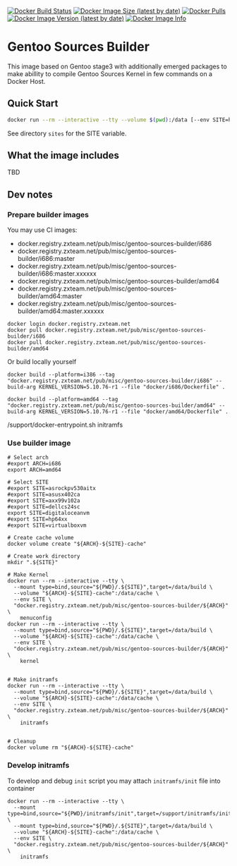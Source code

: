 [![Docker Build Status](https://img.shields.io/docker/build/zxteamorg/gentoo-sources-builder?label=Status)](https://hub.docker.com/r/zxteamorg/gentoo-sources-builder/builds)
[![Docker Image Size (latest by date)](https://img.shields.io/docker/image-size/zxteamorg/gentoo-sources-builder?label=Size)](https://hub.docker.com/r/zxteamorg/gentoo-sources-builder/tags)
[![Docker Pulls](https://img.shields.io/docker/pulls/zxteamorg/gentoo-sources-builder?label=Pulls)](https://hub.docker.com/r/zxteamorg/gentoo-sources-builder)
[![Docker Image Version (latest by date)](https://img.shields.io/docker/v/zxteamorg/gentoo-sources-builder?sort=semver&label=Version)](https://hub.docker.com/r/zxteamorg/gentoo-sources-builder/tags)
[![Docker Image Info](https://images.microbadger.com/badges/image/zxteamorg/gentoo-sources-builder.svg)](https://hub.docker.com/r/zxteamorg/gentoo-sources-builder/dockerfile)

# Gentoo Sources Builder

This image based on Gentoo stage3 with additionally emerged packages to make abillity to compile Gentoo Sources Kernel in few commands on a Docker Host.


## Quick Start

```bash
docker run --rm --interactive --tty --volume $(pwd):/data [--env SITE=hp64xx] zxteamorg/gentoo-sources-builder kernel
```

See directory `sites` for the SITE variable.

## What the image includes

TBD



## Dev notes

### Prepare builder images

You may use CI images:

  * docker.registry.zxteam.net/pub/misc/gentoo-sources-builder/i686
  * docker.registry.zxteam.net/pub/misc/gentoo-sources-builder/i686:master
  * docker.registry.zxteam.net/pub/misc/gentoo-sources-builder/i686:master.xxxxxx
  * docker.registry.zxteam.net/pub/misc/gentoo-sources-builder/amd64
  * docker.registry.zxteam.net/pub/misc/gentoo-sources-builder/amd64:master
  * docker.registry.zxteam.net/pub/misc/gentoo-sources-builder/amd64:master.xxxxxx

```shell
docker login docker.registry.zxteam.net
docker pull docker.registry.zxteam.net/pub/misc/gentoo-sources-builder/i686
docker pull docker.registry.zxteam.net/pub/misc/gentoo-sources-builder/amd64
```

Or build locally yourself

```shell
docker build --platform=i386 --tag "docker.registry.zxteam.net/pub/misc/gentoo-sources-builder/i686" --build-arg KERNEL_VERSION=5.10.76-r1 --file "docker/i686/Dockerfile" .

docker build --platform=amd64 --tag "docker.registry.zxteam.net/pub/misc/gentoo-sources-builder/amd64" --build-arg KERNEL_VERSION=5.10.76-r1 --file "docker/amd64/Dockerfile" .
```
/support/docker-entrypoint.sh initramfs
### Use builder image

```shell
# Select arch
#export ARCH=i686
export ARCH=amd64

# Select SITE
#export SITE=asrockpv530aitx
#export SITE=asusx402ca
#export SITE=axx99v102a
#export SITE=dellcs24sc
export SITE=digitaloceanvm
#export SITE=hp64xx
#export SITE=virtualboxvm

# Create cache volume
docker volume create "${ARCH}-${SITE}-cache"

# Create work directory
mkdir ".${SITE}"

# Make Kernel
docker run --rm --interactive --tty \
  --mount type=bind,source="${PWD}/.${SITE}",target=/data/build \
  --volume "${ARCH}-${SITE}-cache":/data/cache \
  --env SITE \
  "docker.registry.zxteam.net/pub/misc/gentoo-sources-builder/${ARCH}" \
    menuconfig
docker run --rm --interactive --tty \
  --mount type=bind,source="${PWD}/.${SITE}",target=/data/build \
  --volume "${ARCH}-${SITE}-cache":/data/cache \
  --env SITE \
  "docker.registry.zxteam.net/pub/misc/gentoo-sources-builder/${ARCH}" \
    kernel


# Make initramfs
docker run --rm --interactive --tty \
  --mount type=bind,source="${PWD}/.${SITE}",target=/data/build \
  --volume "${ARCH}-${SITE}-cache":/data/cache \
  --env SITE \
  "docker.registry.zxteam.net/pub/misc/gentoo-sources-builder/${ARCH}" \
    initramfs


# Cleanup
docker volume rm "${ARCH}-${SITE}-cache"
```


### Develop initramfs

To develop and debug `init` script you may attach `initramfs/init` file into container

```shell
docker run --rm --interactive --tty \
  --mount type=bind,source="${PWD}/initramfs/init",target=/support/initramfs/init \
  --mount type=bind,source="${PWD}/.${SITE}",target=/data/build \
  --volume "${ARCH}-${SITE}-cache":/data/cache \
  --env SITE \
  "docker.registry.zxteam.net/pub/misc/gentoo-sources-builder/${ARCH}" \
    initramfs
```